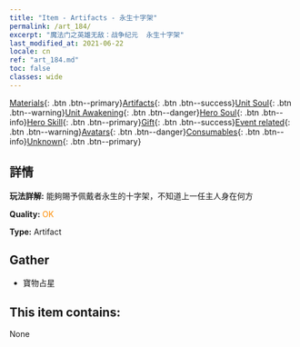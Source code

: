 ```yaml
---
title: "Item - Artifacts - 永生十字架"
permalink: /art_184/
excerpt: "魔法门之英雄无敌：战争纪元  永生十字架"
last_modified_at: 2021-06-22
locale: cn
ref: "art_184.md"
toc: false
classes: wide
---
```

 [Materials](/ItemsCN/){: .btn .btn--primary}[Artifacts](/ItemsCN/Artifacts/){: .btn .btn--success}[Unit Soul](/ItemsCN/UnitSoul/){: .btn .btn--warning}[Unit Awakening](/ItemsCN/UnitAwakening/){: .btn .btn--danger}[Hero Soul](/ItemsCN/HeroSoul/){: .btn .btn--info}[Hero Skill](/ItemsCN/HeroSkill/){: .btn .btn--primary}[Gift](/ItemsCN/Gift/){: .btn .btn--success}[Event related](/ItemsCN/Events/){: .btn .btn--warning}[Avatars](/ItemsCN/Avatars/){: .btn .btn--danger}[Consumables](/ItemsCN/Consumables/){: .btn .btn--info}[Unknown](/ItemsCN/Unknown/){: .btn .btn--primary}

## 詳情
 **玩法詳解:** 能夠賜予佩戴者永生的十字架，不知道上一任主人身在何方

 **Quality:** <span style="color: #FF8C00">OK</span>

 **Type:** Artifact

## Gather

*    寶物占星 

## This item contains:

  None

